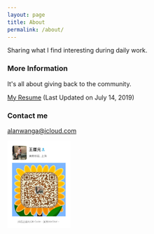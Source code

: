 ```yaml
---
layout: page
title: About
permalink: /about/
---
```


Sharing what I find interesting during daily work.

### More Information

It's all about giving back to the community.

<a href="/TaoyuanWang_resume.pdf">My Resume</a> (Last Updated on July 14, 2019)

### Contact me

[alanwanga@icloud.com](mailto:alanwanga@icloud.com)

<img src="/images/wechatqrcode.JPG" height="200" />
